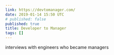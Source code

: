 ```yaml
---
link: https://devtomanager.com/
date: 2019-01-14 15:50 UTC
# published: false
published: true
title: Developer to Manager
tags: []
---
```


interviews with engineers who became managers

